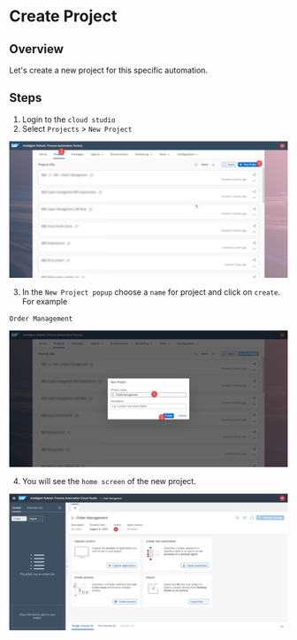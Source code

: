 # Create Project

## Overview
Let's create a new project for this specific automation.


## Steps

1. Login to the `cloud studio`
2. Select `Projects` > `New Project`

![](../images/0010_CreateProject.png)


3. In the `New Project popup` choose a `name` for project and click on `create`.  For example

```
Order Management
```

![](../images/0020_NameProject.png)

4. You will see the `home screen` of the new project. 


![](../images/0021_NewProjectHome.png)